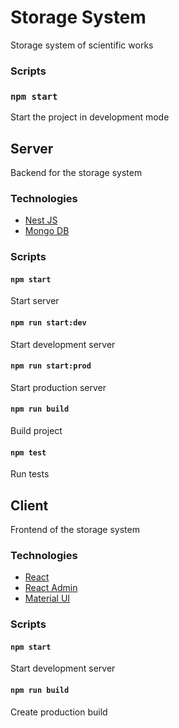 # Storage System

Storage system of scientific works

### Scripts

### `npm start`
Start the project in development mode

## Server

Backend for the storage system

### Technologies

- [Nest JS](https://nestjs.com)
- [Mongo DB](https://www.mongodb.com)

### Scripts

#### `npm start`
Start server

#### `npm run start:dev`
Start development server

#### `npm run start:prod`
Start production server

#### `npm run build`
Build project

#### `npm test`
Run tests

## Client

Frontend of the storage system

### Technologies

- [React](https://reactjs.org)
- [React Admin](https://marmelab.com/react-admin)
- [Material UI](https://material-ui.com)

### Scripts

#### `npm start` 
Start development server

#### `npm run build` 
Create production build
